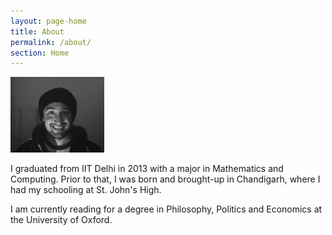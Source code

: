 ```yaml
---
layout: page-home
title: About
permalink: /about/
section: Home
---
```

<img class='inset right' src='/1.jpg' title='Piyush Ahuja' width='150px'  /> 

I graduated from IIT Delhi in 2013 with a major in Mathematics and Computing. Prior to that, I was born and brought-up in Chandigarh, where I had my schooling at St. John's High.

I am currently reading for a degree in Philosophy, Politics and Economics at the University of Oxford.




